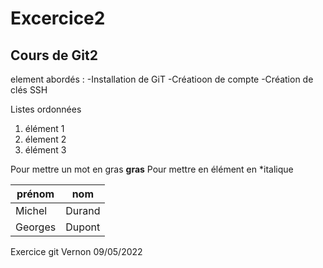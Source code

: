 # Excercice2
## Cours de Git2

element abordés :
-Installation de GiT
-Créatioon de compte
-Création de clés SSH

Listes ordonnées
1. élément 1 
2. élement 2
3. élément 3

Pour mettre un mot en gras **gras**
Pour mettre en élément en *italique

|prénom|nom|
|---|---|
|Michel|Durand|
|Georges|Dupont|

Exercice git Vernon 09/05/2022

